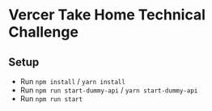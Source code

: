 # Vercer Take Home Technical Challenge

## Setup

- Run `npm install` / `yarn install`
- Run `npm run start-dummy-api` / `yarn start-dummy-api`
- Run `npm run start`
